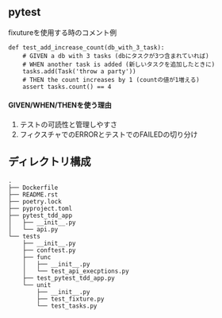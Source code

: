 ## pytest

fixutureを使用する時のコメント例
```
def test_add_increase_count(db_with_3_task):
    # GIVEN a db with 3 tasks (dbにタスクが3つ含まれていれば)
    # WHEN another task is added (新しいタスクを追加したときに)
    tasks.add(Task('throw a party'))
    # THEN the count increases by 1 (countの値が1増える)
    assert tasks.count() == 4
```

#### GIVEN/WHEN/THENを使う理由
1. テストの可読性と管理しやすさ
2. フィクスチャでのERRORとテストでのFAILEDの切り分け


## ディレクトリ構成
```
.
├── Dockerfile
├── README.rst
├── poetry.lock
├── pyproject.toml
├── pytest_tdd_app
│   ├── __init__.py
│   └── api.py
└── tests
    ├── __init__.py
    ├── conftest.py
    ├── func
    │   ├── __init__.py
    │   └── test_api_execptions.py
    ├── test_pytest_tdd_app.py
    └── unit
        ├── __init__.py
        ├── test_fixture.py
        └── test_tasks.py
```